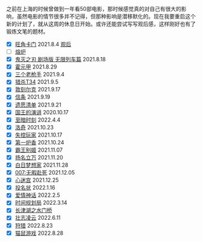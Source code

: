 之前在上海的时候曾做到一年看50部电影，那时候感觉真的对自己有很大的影响，虽然电影的情节很多并不记得，但那种影响是潜移默化的。现在我要重启这个新的计划了，就从这周的休息日开始。或许还能尝试写写观后感，这样刚好也有了锻炼文笔的题材。  

- [x] <a href="https://movie.douban.com/subject/1304624/" target="_blank">旺角卡门</a>  2021.8.4  <a href="https://asalu.xyz/2021/08/08/%E6%97%BA%E8%A7%92%E5%8D%A1%E9%97%A8%E8%A7%82%E5%90%8E.html" target="_blank">观后</a>
- [ ] <a href="https://movie.douban.com/subject/5912992/" target="_blank">熔炉</a>
- [x] <a href="https://www.asalu.xyz/2021/08/01/%E5%85%89%E5%BD%B1.html" target="_blank">鬼灭之刃 剧场版 无限列车篇</a> 2021.8.18
- [x] <a href="https://movie.douban.com/subject/1441602/" target="_blank">霍元甲</a> 2021.8.29
- [x] <a href="https://movie.douban.com/subject/26266085/" target="_blank">三个老枪手</a> 2021.9.4
- [x] <a href="https://movie.douban.com/subject/30300277/" target="_blank">猎杀T34</a> 2021.9.5
- [x] <a href="https://movie.douban.com/subject/26607693/" target="_blank">敦刻尔克</a> 2021.9.17
- [x] <a href="https://movie.douban.com/subject/30444960/" target="_blank">信条</a> 2021.9.19
- [x] <a href="https://movie.douban.com/subject/1867345/" target="_blank">遗愿清单</a> 2021.9.21
- [x] <a href="https://movie.douban.com/subject/4023638/" target="_blank">国王的演讲</a> 2020.10.17
- [x] <a href="https://movie.douban.com/subject/26761416/" target="_blank">至暗时刻</a> 2022.4.4
- [x] <a href="https://movie.douban.com/subject/1295742/" target="_blank">洛奇</a> 2021.10.23  
- [x] <a href="https://movie.douban.com/subject/30337388/" target="_blank">失控玩家</a> 2021.10.17
- [x] <a href="https://movie.douban.com/subject/27102476/" target="_blank">第一炉香</a> 2021.10.24
- [x] <a href="https://movie.douban.com/subject/1291546/" target="_blank">霸王别姬</a> 2021.11.07
- [x] <a href="https://movie.douban.com/subject/35422807/" target="_blank">扬名立万</a> 2021.11.20
- [x] <a href="https://movie.douban.com/subject/2133323/" target="_blank">白日梦想家</a> 2021.11.28
- [x] <a href="https://movie.douban.com/subject/20276229/" target="_blank">007:无暇赴死</a> 2021.12.05
- [x] <a href="https://movie.douban.com/subject/25917973/" target="_blank">心迷宫</a> 2021.12.25
- [x] <a href="https://movie.douban.com/subject/1947089/" target="_blank">投名状</a> 2022.1.16
- [x] <a href="https://movie.douban.com/subject/35376457/" target="_blank">爱情神话</a> 2022.2.5
- [x] <a href="https://movie.douban.com/subject/4924142/" target="_blank">时间规划局</a> 2022.3.14
- [x] <a href="https://movie.douban.com/subject/35613853/" target="_blank">长津湖之水门桥</a>
- [x] <a href="https://movie.douban.com/subject/1293799/" target="_blank">壮志凌云</a> 2022.6.11
- [x] <a href="https://movie.douban.com/subject/6985810/" target="_blank">狩猎</a> 2022.8.23
- [x] <a href="https://movie.douban.com/subject/1305487/" target="_blank">猫鼠游戏</a> 2022.8.28